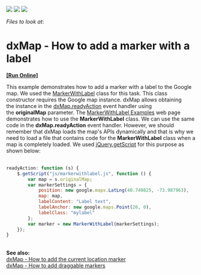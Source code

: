 <!-- default badges list -->
![](https://img.shields.io/endpoint?url=https://codecentral.devexpress.com/api/v1/VersionRange/128584404/18.1.11%2B)
[![](https://img.shields.io/badge/Open_in_DevExpress_Support_Center-FF7200?style=flat-square&logo=DevExpress&logoColor=white)](https://supportcenter.devexpress.com/ticket/details/T108722)
[![](https://img.shields.io/badge/📖_How_to_use_DevExpress_Examples-e9f6fc?style=flat-square)](https://docs.devexpress.com/GeneralInformation/403183)
<!-- default badges end -->
<!-- default file list -->
*Files to look at*:

<!-- default file list end -->
# dxMap - How to add a marker with a label
<!-- run online -->
**[[Run Online]](https://codecentral.devexpress.com/t108722/)**
<!-- run online end -->


<p>This example demonstrates how to add a marker with a label to the Google map. We used the <a href="http://google-maps-utility-library-v3.googlecode.com/svn/tags/markerwithlabel/1.1.8/docs/reference.html">MarkerWithLabel</a> class for this task. This class constructor requires the Google map instance. dxMap allows obtaining the instance in the <a href="http://phonejs.devexpress.com/Documentation/ApiReference/Widgets/dxMap/Configuration?version=13_2#readyAction">dxMap.readyAction</a> event handler using the <strong>originalMap</strong> parameter. The <a href="http://google-maps-utility-library-v3.googlecode.com/svn/tags/markerwithlabel/1.1.8/docs/examples.html">MarkerWithLabel Examples</a> web page demonstrates how to use the <strong>MarkerWithLabel</strong> class. We can use the same code in the <strong>dxMap.readyAction</strong> event handler. However, we should remember that dxMap loads the map's APIs dynamically and that is why we need to load a file that contains code for the <strong>MarkerWithLabel</strong> class when a map is completely loaded. We used <a href="http://api.jquery.com/jquery.getscript/">jQuery.getScript</a> for this purpose as shown below:<br /><br /></p>


```js
readyAction: function (s) {
    $.getScript("js/markerwithlabel.js", function () {
        var map = s.originalMap;
        var markerSettings = {
            position: new google.maps.LatLng(40.749825, -73.987963),
            map: map,
            labelContent: "Label text",
            labelAnchor: new google.maps.Point(26, 0),
            labelClass: "mylabel"
        };
        var marker = new MarkerWithLabel(markerSettings);
    });
}
```


<p><br /><strong>See also:</strong><br /><a href="https://www.devexpress.com/Support/Center/p/E4734">dxMap - How to add the current location marker</a> <br /><a href="https://www.devexpress.com/Support/Center/p/E4639">dxMap - How to add draggable markers</a> </p>

<br/>


